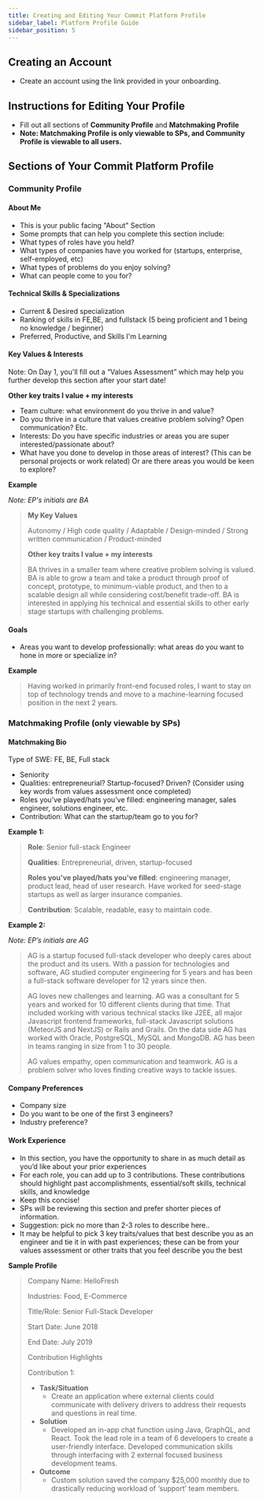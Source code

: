 ```yaml
---
title: Creating and Editing Your Commit Platform Profile
sidebar_label: Platform Profile Guide
sidebar_position: 5
---
```


## Creating an Account

- Create an account using the link provided in your onboarding.

## Instructions for Editing Your Profile 
- Fill out all sections of **Community Profile** and **Matchmaking Profile**
- **Note: Matchmaking Profile is only viewable to SPs, and Community Profile is viewable to all users.**
 
## Sections of Your Commit Platform Profile

### Community Profile

#### About Me

- This is your public facing "About" Section
- Some prompts that can help you complete this section include:
- What types of roles have you held?
- What types of companies have you worked for (startups, enterprise, self-employed, etc)
- What types of problems do you enjoy solving?
- What can people come to you for?
 
#### Technical Skills & Specializations

- Current & Desired specialization
- Ranking of skills in FE,BE, and fullstack (5 being proficient and 1 being no knowledge / beginner)
- Preferred, Productive, and Skills I'm Learning

#### Key Values & Interests

Note: On Day 1, you'll fill out a “Values Assessment” which may help you further develop this section after your start date!

**Other key traits I value + my interests**

- Team culture: what environment do you thrive in and value? 
- Do you thrive in a culture that values creative problem solving? Open communication? Etc.
- Interests: Do you have specific industries or areas you are super interested/passionate about?
- What have you done to develop in those areas of interest? (This can be personal projects or work related) Or are there areas you would be keen to explore?

**Example**

*Note: EP's initials are BA*

> **My Key Values**
> 
> Autonomy / High code quality / Adaptable / Design-minded / Strong written communication / Product-minded
> 
> **Other key traits I value + my interests**
> 
> BA thrives in a smaller team where creative problem solving is valued. BA is able to grow a team and take a product through proof of concept, prototype, to minimum-viable product, and then to a scalable design all while considering cost/benefit trade-off. BA is interested in applying his technical and essential skills to other early stage startups with challenging problems. 

#### Goals 

- Areas you want to develop professionally: what areas do you want to hone in more or specialize in?
 
**Example**

> Having worked in primarily front-end focused roles, I want to stay on top of technology trends and move to a machine-learning focused position in the next 2 years. 

### Matchmaking Profile (only viewable by SPs)

#### Matchmaking Bio

Type of SWE: FE, BE, Full stack

- Seniority
- Qualities: entrepreneurial? Startup-focused? Driven? (Consider using key words from values assessment once completed) 
- Roles you’ve played/hats you’ve filled: engineering manager, sales engineer, solutions engineer, etc.
- Contribution: What can the startup/team go to you for?

**Example 1:**

> **Role**: Senior full-stack Engineer 
> 
> **Qualities**: Entrepreneurial, driven, startup-focused 
> 
> **Roles you've played/hats you've filled**: engineering manager, product lead, head of user research. Have worked for seed-stage startups as well as larger insurance companies.  
> 
> **Contribution**: Scalable, readable, easy to maintain code. 

**Example 2:**

*Note: EP’s initials are AG*

> AG is a startup focused full-stack developer who deeply cares about the product and its users. With a passion for technologies and software, AG studied computer engineering for 5 years and has been a full-stack software developer for 12 years since then.
> 
> AG loves new challenges and learning. AG was a consultant for 5 years and worked for 10 different clients during that time. That included working with various technical stacks like J2EE, all major Javascript frontend frameworks, full-stack Javascript solutions (MeteorJS and NextJS) or Rails and Grails.  On the data side AG has worked with Oracle, PostgreSQL, MySQL and MongoDB. AG has been in teams ranging in size from 1 to 30 people.
> 
> AG values empathy, open communication and teamwork. AG is a problem solver who loves finding creative ways to tackle issues.

#### Company Preferences

- Company size 
- Do you want to be one of the first 3 engineers?
- Industry preference?
 
#### Work Experience

- In this section, you have the opportunity to share in as much detail as you’d like about your prior experiences
- For each role, you can add up to 3 contributions. These contributions should highlight past accomplishments, essential/soft skills, technical skills, and knowledge 
- Keep this concise!
- SPs will be reviewing this section and prefer shorter pieces of information. 
- Suggestion: pick no more than 2-3 roles to describe here.. 
- It may be helpful to pick 3 key traits/values that best describe you as an engineer and tie it in with past experiences; these can be from your values assessment or other traits that you feel describe you the best 
 
**Sample Profile**

> Company Name: HelloFresh
> 
> Industries: Food, E-Commerce
> 
> Title/Role: Senior Full-Stack Developer
> 
> Start Date: June 2018
> 
> End Date: July 2019
> 
> Contribution Highlights
> 
> Contribution 1:
> 
> - **Task/Situation**
>	- Create an application where external clients could communicate with delivery drivers to address their requests and questions in real time.
> - **Solution**
> 	- Developed an in-app chat function using Java, GraphQL, and React. Took the lead role in a team of 6 developers to create a user-friendly interface. Developed communication skills through  interfacing with 2 external focused business development teams. 
> - **Outcome**
> 	- Custom solution saved the company $25,000 monthly due to drastically reducing workload of ‘support’ team members. 
